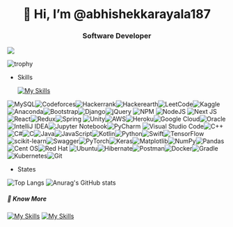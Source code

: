  <div align="center"> <h1>👋 Hi, I’m @abhishekkarayala187</h1></div>
 <div align="center"> <h3> Software Developer</h3></div>

![](https://komarev.com/ghpvc/?username=abhishekkarayala187)

  ![trophy](https://github-profile-trophy.vercel.app/?username=abhishekkarayala187)

<!---
abhishekkarayala187/abhishekkarayala187 is a ✨ special ✨ repository because its `README.md` (this file) appears on your GitHub profile.
You can click the Preview link to take a look at your changes.
--->
- Skills

  [![My Skills](https://skillicons.dev/icons?i=aws,gcp,azure,react,vue,cpp,java,nextjs,python,bootstrap,swift,html,css,javascript,maven,spring,mysql,mongodb,net,kubernetes,docker,pytorch,tensorflow&perline=8)](https://skillicons.dev)
  
![MySQL](https://img.shields.io/badge/mysql-%2300f.svg?style=for-the-badge&logo=mysql&logoColor=white)![Codeforces](https://img.shields.io/badge/Codeforces-445f9d?style=for-the-badge&logo=Codeforces&logoColor=white)![Hackerrank](https://img.shields.io/badge/-Hackerrank-2EC866?style=for-the-badge&logo=HackerRank&logoColor=white)![Hackerearth](https://img.shields.io/badge/HackerEarth-%232C3454.svg?&style=for-the-badge&logo=HackerEarth&logoColor=Blue)![LeetCode](https://img.shields.io/badge/LeetCode-000000?style=for-the-badge&logo=LeetCode&logoColor=#d16c06)![Kaggle](https://img.shields.io/badge/Kaggle-035a7d?style=for-the-badge&logo=kaggle&logoColor=white)![Anaconda](https://img.shields.io/badge/Anaconda-%2344A833.svg?style=for-the-badge&logo=anaconda&logoColor=white)![Bootstrap](https://img.shields.io/badge/bootstrap-%238511FA.svg?style=for-the-badge&logo=bootstrap&logoColor=white)![Django](https://img.shields.io/badge/django-%23092E20.svg?style=for-the-badge&logo=django&logoColor=white)![jQuery](https://img.shields.io/badge/jquery-%230769AD.svg?style=for-the-badge&logo=jquery&logoColor=white)	![NPM](https://img.shields.io/badge/NPM-%23CB3837.svg?style=for-the-badge&logo=npm&logoColor=white)	![NodeJS](https://img.shields.io/badge/node.js-6DA55F?style=for-the-badge&logo=node.js&logoColor=white)	![Next JS](https://img.shields.io/badge/Next-black?style=for-the-badge&logo=next.js&logoColor=white)![React](https://img.shields.io/badge/react-%2320232a.svg?style=for-the-badge&logo=react&logoColor=%2361DAFB)![Redux](https://img.shields.io/badge/redux-%23593d88.svg?style=for-the-badge&logo=redux&logoColor=white)![Spring](https://img.shields.io/badge/spring-%236DB33F.svg?style=for-the-badge&logo=spring&logoColor=white)	![Unity](https://img.shields.io/badge/unity-%23000000.svg?style=for-the-badge&logo=unity&logoColor=white)![AWS](https://img.shields.io/badge/AWS-%23FF9900.svg?style=for-the-badge&logo=amazon-aws&logoColor=white)![Heroku](https://img.shields.io/badge/heroku-%23430098.svg?style=for-the-badge&logo=heroku&logoColor=white)![Google Cloud](https://img.shields.io/badge/GoogleCloud-%234285F4.svg?style=for-the-badge&logo=google-cloud&logoColor=white)![Oracle](https://img.shields.io/badge/Oracle-F80000?style=for-the-badge&logo=oracle&logoColor=white)![IntelliJ IDEA](https://img.shields.io/badge/IntelliJIDEA-000000.svg?style=for-the-badge&logo=intellij-idea&logoColor=white)![Jupyter Notebook](https://img.shields.io/badge/jupyter-%23FA0F00.svg?style=for-the-badge&logo=jupyter&logoColor=white)![PyCharm](https://img.shields.io/badge/pycharm-143?style=for-the-badge&logo=pycharm&logoColor=black&color=black&labelColor=green)	![Visual Studio Code](https://img.shields.io/badge/Visual%20Studio%20Code-0078d7.svg?style=for-the-badge&logo=visual-studio-code&logoColor=white)![C++](https://img.shields.io/badge/c++-%2300599C.svg?style=for-the-badge&logo=c%2B%2B&logoColor=white)![C#](https://img.shields.io/badge/c%23-%23239120.svg?style=for-the-badge&logo=csharp&logoColor=white)![C](https://img.shields.io/badge/c-%2300599C.svg?style=for-the-badge&logo=c&logoColor=white)![Java](https://img.shields.io/badge/java-%23ED8B00.svg?style=for-the-badge&logo=openjdk&logoColor=white)![JavaScript](https://img.shields.io/badge/javascript-%23323330.svg?style=for-the-badge&logo=javascript&logoColor=%23F7DF1E)![Kotlin](https://img.shields.io/badge/kotlin-%237F52FF.svg?style=for-the-badge&logo=kotlin&logoColor=white)![Python](https://img.shields.io/badge/python-3670A0?style=for-the-badge&logo=python&logoColor=ffdd54)![Swift](https://img.shields.io/badge/swift-F54A2A?style=for-the-badge&logo=swift&logoColor=white)![TensorFlow](https://img.shields.io/badge/TensorFlow-%23FF6F00.svg?style=for-the-badge&logo=TensorFlow&logoColor=white)![scikit-learn](https://img.shields.io/badge/scikit--learn-%23F7931E.svg?style=for-the-badge&logo=scikit-learn&logoColor=white)![Swagger](https://img.shields.io/badge/-Swagger-%23Clojure?style=for-the-badge&logo=swagger&logoColor=white)![PyTorch](https://img.shields.io/badge/PyTorch-%23EE4C2C.svg?style=for-the-badge&logo=PyTorch&logoColor=white)![Keras](https://img.shields.io/badge/Keras-%23D00000.svg?style=for-the-badge&logo=Keras&logoColor=white)![Matplotlib](https://img.shields.io/badge/Matplotlib-%23ffffff.svg?style=for-the-badge&logo=Matplotlib&logoColor=black)![NumPy](https://img.shields.io/badge/numpy-%23013243.svg?style=for-the-badge&logo=numpy&logoColor=white)![Pandas](https://img.shields.io/badge/pandas-%23150458.svg?style=for-the-badge&logo=pandas&logoColor=white)	![Cent OS](https://img.shields.io/badge/cent%20os-002260?style=for-the-badge&logo=centos&logoColor=F0F0F0)![Red Hat](https://img.shields.io/badge/Red%20Hat-EE0000?style=for-the-badge&logo=redhat&logoColor=white)	![Ubuntu](https://img.shields.io/badge/Ubuntu-E95420?style=for-the-badge&logo=ubuntu&logoColor=white)![Hibernate](https://img.shields.io/badge/Hibernate-59666C?style=for-the-badge&logo=Hibernate&logoColor=white)![Postman](https://img.shields.io/badge/Postman-FF6C37?style=for-the-badge&logo=postman&logoColor=white)![Docker](https://img.shields.io/badge/docker-%230db7ed.svg?style=for-the-badge&logo=docker&logoColor=white)![Gradle](https://img.shields.io/badge/Gradle-02303A.svg?style=for-the-badge&logo=Gradle&logoColor=white)![Kubernetes](https://img.shields.io/badge/kubernetes-%23326ce5.svg?style=for-the-badge&logo=kubernetes&logoColor=white)![Git](https://img.shields.io/badge/git-%23F05033.svg?style=for-the-badge&logo=git&logoColor=white)

- States
  
![Top Langs](https://github-readme-stats.vercel.app/api/top-langs/?username=abhishekkarayala187&layout=compact&langs_count=8&theme=transparent)
![Anurag's GitHub stats](https://github-readme-stats.vercel.app/api?username=abhishekkarayala187&show=reviews,discussions_started,discussions_answered,prs_merged,prs_merged_percentage&theme=transparent)

<div align="left"> <h5>👋 Know More</h5></div>
 
 
 [![My Skills](https://skillicons.dev/icons?i=linkedin&perline=8)](https://www.linkedin.com/in/abhishek-karayala/)
 [![My Skills](https://skillicons.dev/icons?i=gmail)](abhishekkarayala@gmail.com)
